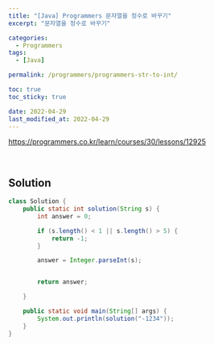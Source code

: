 ```yaml
---
title: "[Java] Programmers 문자열을 정수로 바꾸기"
excerpt: "문자열을 정수로 바꾸기"

categories:
  - Programmers
tags:
  - [Java]

permalink: /programmers/programmers-str-to-int/

toc: true
toc_sticky: true

date: 2022-04-29
last_modified_at: 2022-04-29
---
```


<https://programmers.co.kr/learn/courses/30/lessons/12925>

<br>


## Solution

```java
class Solution {
    public static int solution(String s) {
        int answer = 0;

        if (s.length() < 1 || s.length() > 5) {
            return -1;
        }

        answer = Integer.parseInt(s);


        return answer;

    }

    public static void main(String[] args) {
        System.out.println(solution("-1234"));
    }
}
```
<!-- 
<br>

## Another Solution

```java

``` 
-->
